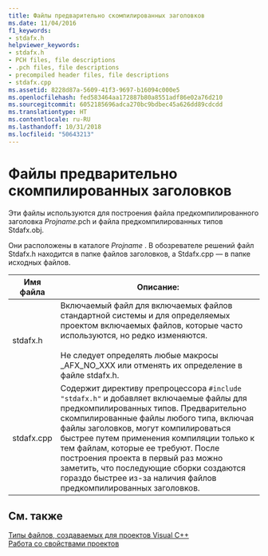 ```yaml
---
title: Файлы предварительно скомпилированных заголовков
ms.date: 11/04/2016
f1_keywords:
- stdafx.h
helpviewer_keywords:
- stdafx.h
- PCH files, file descriptions
- .pch files, file descriptions
- precompiled header files, file descriptions
- stdafx.cpp
ms.assetid: 8228d87a-5609-41f3-9697-b16094c000e5
ms.openlocfilehash: fed583464aa172887b80a8551adf86e02a76d210
ms.sourcegitcommit: 6052185696adca270bc9bdbec45a626dd89cdcdd
ms.translationtype: HT
ms.contentlocale: ru-RU
ms.lasthandoff: 10/31/2018
ms.locfileid: "50643213"
---
```

# <a name="precompiled-header-files"></a>Файлы предварительно скомпилированных заголовков

Эти файлы используются для построения файла предкомпилированного заголовка *Projname*.pch и файла предкомпилированных типов Stdafx.obj.

Они расположены в каталоге *Projname* . В обозревателе решений файл Stdafx.h находится в папке файлов заголовков, а Stdafx.cpp — в папке исходных файлов.

|Имя файла|Описание:|
|---------------|-----------------|
|stdafx.h|Включаемый файл для включаемых файлов стандартной системы и для определяемых проектом включаемых файлов, которые часто используются, но редко изменяются.<br /><br /> Не следует определять любые макросы _AFX_NO_XXX или отменять их определение в файле stdafx.h.|
|stdafx.cpp|Содержит директиву препроцессора `#include "stdafx.h"` и добавляет включаемые файлы для предкомпилированных типов. Предварительно скомпилированные файлы любого типа, включая файлы заголовков, могут компилироваться быстрее путем применения компиляции только к тем файлам, которые ее требуют. После построения проекта в первый раз можно заметить, что последующие сборки создаются гораздо быстрее из-за наличия файлов предкомпилированных заголовков.|

## <a name="see-also"></a>См. также

[Типы файлов, создаваемых для проектов Visual C++](../ide/file-types-created-for-visual-cpp-projects.md)<br>
[Работа со свойствами проектов](../ide/working-with-project-properties.md)